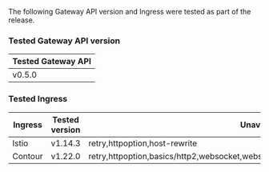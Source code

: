 <!--
  This documentation is inserted in release note for each release.
  All variables are defined in .
-->

The following Gateway API version and Ingress were tested as part of the release.

### Tested Gateway API version

| Tested Gateway API       |
| ------------------------ |
| v0.5.0 |

### Tested Ingress

| Ingress | Tested version          | Unavailable features           |
| ------- | ----------------------- | ------------------------------ |
| Istio   | v1.14.3     | retry,httpoption,host-rewrite   |
| Contour | v1.22.0    | retry,httpoption,basics/http2,websocket,websocket/split,grpc,grpc/split,visibility/path,visibility,update |
